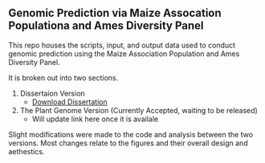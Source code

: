 ## Genomic Prediction via Maize Assocation Populationa and Ames Diversity Panel

This repo houses the scripts, input, and output data used to conduct genomic prediction using the Maize Association Population and Ames Diversity Panel.

It is broken out into two sections.

1. Dissertaion Version
    - [Download Dissertation](https://lib.dr.iastate.edu/etd/17179/)
2. The Plant Genome Version (Currently Accepted, waiting to be released)
    - Will update link here once it is availale

Slight modifications were made to the code and analysis between the two versions. Most changes relate to the figures and their overall design and aethestics.
